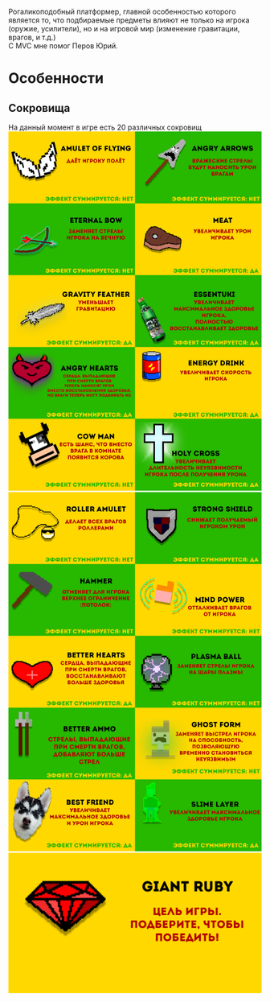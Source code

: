 Рогаликоподобный платформер, главной особенностью которого является то, что подбираемые предметы влияют не только на игрока (оружие, усилители), но и на игровой мир (изменение гравитации, врагов, и т.д.)
<br> С MVC мне помог Перов Юрий.
# Особенности
## Сокровища
На данный момент в игре есть 20 различных сокровищ
![treasure 1](https://github.com/NikitaSamkov/Winforms-roguelike-platformer/blob/master/!Screenshots/for%20readme/treasures%201.png?raw=true)
![treasure 2](https://github.com/NikitaSamkov/Winforms-roguelike-platformer/blob/master/!Screenshots/for%20readme/treasures%202.png?raw=true)
![ruby](https://github.com/NikitaSamkov/Winforms-roguelike-platformer/blob/master/!Screenshots/for%20readme/giant%20ruby.png?raw=true)
